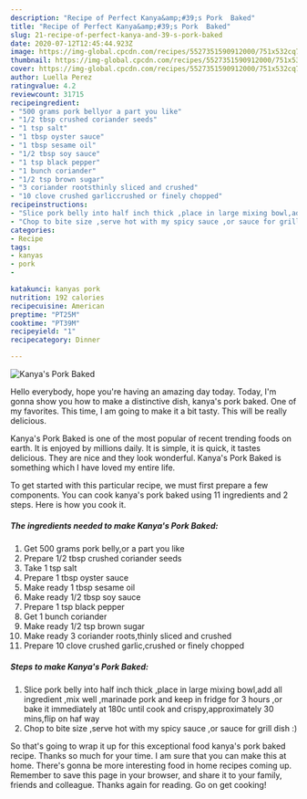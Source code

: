 ```yaml
---
description: "Recipe of Perfect Kanya&amp;#39;s Pork  Baked"
title: "Recipe of Perfect Kanya&amp;#39;s Pork  Baked"
slug: 21-recipe-of-perfect-kanya-and-39-s-pork-baked
date: 2020-07-12T12:45:44.923Z
image: https://img-global.cpcdn.com/recipes/5527351590912000/751x532cq70/kanyas-pork-baked-recipe-main-photo.jpg
thumbnail: https://img-global.cpcdn.com/recipes/5527351590912000/751x532cq70/kanyas-pork-baked-recipe-main-photo.jpg
cover: https://img-global.cpcdn.com/recipes/5527351590912000/751x532cq70/kanyas-pork-baked-recipe-main-photo.jpg
author: Luella Perez
ratingvalue: 4.2
reviewcount: 31715
recipeingredient:
- "500 grams pork bellyor a part you like"
- "1/2 tbsp crushed coriander seeds"
- "1 tsp salt"
- "1 tbsp oyster sauce"
- "1 tbsp sesame oil"
- "1/2 tbsp soy sauce"
- "1 tsp black pepper"
- "1 bunch coriander"
- "1/2 tsp brown sugar"
- "3 coriander rootsthinly sliced and crushed"
- "10 clove crushed garliccrushed or finely chopped"
recipeinstructions:
- "Slice pork belly into half inch thick ,place in large mixing bowl,add all ingredient ,mix well ,marinade pork and keep in fridge for 3 hours ,or bake it immediately at 180c until cook and crispy,approximately 30 mins,flip on haf way"
- "Chop to bite size ,serve hot with my spicy sauce ,or sauce for grill dish :)"
categories:
- Recipe
tags:
- kanyas
- pork
- 

katakunci: kanyas pork  
nutrition: 192 calories
recipecuisine: American
preptime: "PT25M"
cooktime: "PT39M"
recipeyield: "1"
recipecategory: Dinner

---
```



![Kanya&#39;s Pork  Baked](https://img-global.cpcdn.com/recipes/5527351590912000/751x532cq70/kanyas-pork-baked-recipe-main-photo.jpg)

Hello everybody, hope you're having an amazing day today. Today, I'm gonna show you how to make a distinctive dish, kanya&#39;s pork  baked. One of my favorites. This time, I am going to make it a bit tasty. This will be really delicious.



Kanya&#39;s Pork  Baked is one of the most popular of recent trending foods on earth. It is enjoyed by millions daily. It is simple, it is quick, it tastes delicious. They are nice and they look wonderful. Kanya&#39;s Pork  Baked is something which I have loved my entire life.


To get started with this particular recipe, we must first prepare a few components. You can cook kanya&#39;s pork  baked using 11 ingredients and 2 steps. Here is how you cook it.

<!--inarticleads1-->

##### The ingredients needed to make Kanya&#39;s Pork  Baked:

1. Get 500 grams pork belly,or a part you like
1. Prepare 1/2 tbsp crushed coriander seeds
1. Take 1 tsp salt
1. Prepare 1 tbsp oyster sauce
1. Make ready 1 tbsp sesame oil
1. Make ready 1/2 tbsp soy sauce
1. Prepare 1 tsp black pepper
1. Get 1 bunch coriander
1. Make ready 1/2 tsp brown sugar
1. Make ready 3 coriander roots,thinly sliced and crushed
1. Prepare 10 clove crushed garlic,crushed or finely chopped




<!--inarticleads2-->

##### Steps to make Kanya&#39;s Pork  Baked:

1. Slice pork belly into half inch thick ,place in large mixing bowl,add all ingredient ,mix well ,marinade pork and keep in fridge for 3 hours ,or bake it immediately at 180c until cook and crispy,approximately 30 mins,flip on haf way
1. Chop to bite size ,serve hot with my spicy sauce ,or sauce for grill dish :)




So that's going to wrap it up for this exceptional food kanya&#39;s pork  baked recipe. Thanks so much for your time. I am sure that you can make this at home. There's gonna be more interesting food in home recipes coming up. Remember to save this page in your browser, and share it to your family, friends and colleague. Thanks again for reading. Go on get cooking!
